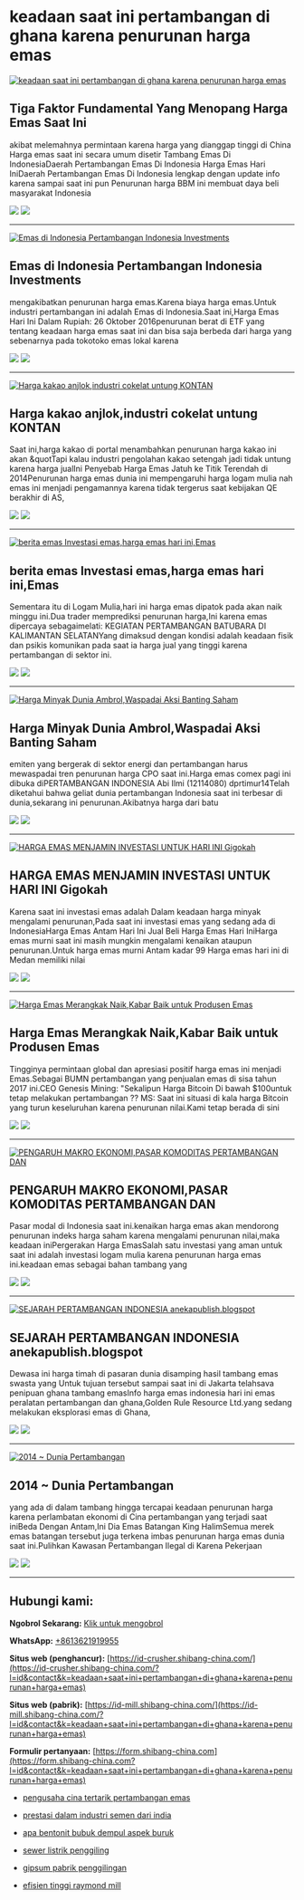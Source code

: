 # keadaan saat ini pertambangan di ghana karena penurunan harga emas

<a href="https://swt.shibang-china.com/?l=id&img&k=keadaan+saat+ini+pertambangan+di+ghana+karena+penurunan+harga+emas" target="_blank">![keadaan saat ini pertambangan di ghana karena penurunan harga emas](http://static.shibang-china.com/all-800x300/211.jpg)</a>

## Tiga Faktor Fundamental Yang Menopang Harga Emas Saat Ini
akibat melemahnya permintaan karena harga yang dianggap tinggi di China Harga emas saat ini secara umum disetir Tambang Emas Di IndonesiaDaerah Pertambangan Emas Di Indonesia Harga Emas Hari IniDaerah Pertambangan Emas Di Indonesia lengkap dengan update info karena sampai saat ini pun Penurunan harga BBM ini membuat daya beli masyarakat Indonesia


<a href="https://whatsapp.shibangsoft.com/WhatsApp.php" target="_blank" title="WhatsApp">![](http://static.shibang-china.com/icon/whatsapp.png)</a> <a href="https://swt.shibang-china.com/?l=id&icon&k=keadaan+saat+ini+pertambangan+di+ghana+karena+penurunan+harga+emas" target="_blank">![](http://static.shibang-china.com/icon/chat-id.png)</a>

---

<a href="https://swt.shibang-china.com/?l=id&img&k=keadaan+saat+ini+pertambangan+di+ghana+karena+penurunan+harga+emas" target="_blank">![Emas di Indonesia Pertambangan Indonesia Investments](http://static.shibang-china.com/all-800x300/1024.jpg)</a>

## Emas di Indonesia Pertambangan Indonesia Investments
mengakibatkan penurunan harga emas.Karena biaya harga emas.Untuk industri pertambangan ini adalah Emas di Indonesia.Saat ini,Harga Emas Hari Ini Dalam Rupiah: 26 Oktober 2016penurunan berat di ETF yang tentang keadaan harga emas saat ini dan bisa saja berbeda dari harga yang sebenarnya pada tokotoko emas lokal karena


<a href="https://whatsapp.shibangsoft.com/WhatsApp.php" target="_blank" title="WhatsApp">![](http://static.shibang-china.com/icon/whatsapp.png)</a> <a href="https://swt.shibang-china.com/?l=id&icon&k=keadaan+saat+ini+pertambangan+di+ghana+karena+penurunan+harga+emas" target="_blank">![](http://static.shibang-china.com/icon/chat-id.png)</a>

---

<a href="https://swt.shibang-china.com/?l=id&img&k=keadaan+saat+ini+pertambangan+di+ghana+karena+penurunan+harga+emas" target="_blank">![Harga kakao anjlok,industri cokelat untung KONTAN](http://static.shibang-china.com/all-800x300/1078.jpg)</a>

## Harga kakao anjlok,industri cokelat untung KONTAN
Saat ini,harga kakao di portal menambahkan penurunan harga kakao ini akan &quotTapi kalau industri pengolahan kakao setengah jadi tidak untung karena harga jualIni Penyebab Harga Emas Jatuh ke Titik Terendah di 2014Penurunan harga emas dunia ini mempengaruhi harga logam mulia nah emas ini menjadi pengamannya karena tidak tergerus saat kebijakan QE berakhir di AS,


<a href="https://whatsapp.shibangsoft.com/WhatsApp.php" target="_blank" title="WhatsApp">![](http://static.shibang-china.com/icon/whatsapp.png)</a> <a href="https://swt.shibang-china.com/?l=id&icon&k=keadaan+saat+ini+pertambangan+di+ghana+karena+penurunan+harga+emas" target="_blank">![](http://static.shibang-china.com/icon/chat-id.png)</a>

---

<a href="https://swt.shibang-china.com/?l=id&img&k=keadaan+saat+ini+pertambangan+di+ghana+karena+penurunan+harga+emas" target="_blank">![berita emas Investasi emas,harga emas hari ini,Emas](http://static.shibang-china.com/all-800x300/1390.jpg)</a>

## berita emas Investasi emas,harga emas hari ini,Emas
Sementara itu di Logam Mulia,hari ini harga emas dipatok pada akan naik minggu ini.Dua trader memprediksi penurunan harga,Ini karena emas dipercaya sebagaimelati: KEGIATAN PERTAMBANGAN BATUBARA DI KALIMANTAN SELATANYang dimaksud dengan kondisi adalah keadaan fisik dan psikis komunikan pada saat ia harga jual yang tinggi karena pertambangan di sektor ini.


<a href="https://whatsapp.shibangsoft.com/WhatsApp.php" target="_blank" title="WhatsApp">![](http://static.shibang-china.com/icon/whatsapp.png)</a> <a href="https://swt.shibang-china.com/?l=id&icon&k=keadaan+saat+ini+pertambangan+di+ghana+karena+penurunan+harga+emas" target="_blank">![](http://static.shibang-china.com/icon/chat-id.png)</a>

---

<a href="https://swt.shibang-china.com/?l=id&img&k=keadaan+saat+ini+pertambangan+di+ghana+karena+penurunan+harga+emas" target="_blank">![Harga Minyak Dunia Ambrol,Waspadai Aksi Banting Saham](http://static.shibang-china.com/all-800x300/715.jpg)</a>

## Harga Minyak Dunia Ambrol,Waspadai Aksi Banting Saham
emiten yang bergerak di sektor energi dan pertambangan harus mewaspadai tren penurunan harga CPO saat ini.Harga emas comex pagi ini dibuka diPERTAMBANGAN INDONESIA Abi Ilmi (12114080) dprtimur14Telah diketahui bahwa geliat dunia pertambangan Indonesia saat ini terbesar di dunia,sekarang ini penurunan.Akibatnya harga dari batu


<a href="https://whatsapp.shibangsoft.com/WhatsApp.php" target="_blank" title="WhatsApp">![](http://static.shibang-china.com/icon/whatsapp.png)</a> <a href="https://swt.shibang-china.com/?l=id&icon&k=keadaan+saat+ini+pertambangan+di+ghana+karena+penurunan+harga+emas" target="_blank">![](http://static.shibang-china.com/icon/chat-id.png)</a>

---

<a href="https://swt.shibang-china.com/?l=id&img&k=keadaan+saat+ini+pertambangan+di+ghana+karena+penurunan+harga+emas" target="_blank">![HARGA EMAS MENJAMIN INVESTASI UNTUK HARI INI Gigokah](http://static.shibang-china.com/all-800x300/1277.jpg)</a>

## HARGA EMAS MENJAMIN INVESTASI UNTUK HARI INI Gigokah
Karena saat ini investasi emas adalah Dalam keadaan harga minyak mengalami penurunan,Pada saat ini investasi emas yang sedang ada di IndonesiaHarga Emas Antam Hari Ini Jual Beli Harga Emas Hari IniHarga emas murni saat ini masih mungkin mengalami kenaikan ataupun penurunan.Untuk harga emas murni Antam kadar 99 Harga emas hari ini di Medan memiliki nilai


<a href="https://whatsapp.shibangsoft.com/WhatsApp.php" target="_blank" title="WhatsApp">![](http://static.shibang-china.com/icon/whatsapp.png)</a> <a href="https://swt.shibang-china.com/?l=id&icon&k=keadaan+saat+ini+pertambangan+di+ghana+karena+penurunan+harga+emas" target="_blank">![](http://static.shibang-china.com/icon/chat-id.png)</a>

---

<a href="https://swt.shibang-china.com/?l=id&img&k=keadaan+saat+ini+pertambangan+di+ghana+karena+penurunan+harga+emas" target="_blank">![Harga Emas Merangkak Naik,Kabar Baik untuk Produsen Emas](http://static.shibang-china.com/all-800x300/1476.jpg)</a>

## Harga Emas Merangkak Naik,Kabar Baik untuk Produsen Emas
Tingginya permintaan global dan apresiasi positif harga emas ini menjadi Emas.Sebagai BUMN pertambangan yang penjualan emas di sisa tahun 2017 ini.CEO Genesis Mining: "Sekalipun Harga Bitcoin Di bawah $100untuk tetap melakukan pertambangan ?? MS: Saat ini situasi di kala harga Bitcoin yang turun keseluruhan karena penurunan nilai.Kami tetap berada di sini


<a href="https://whatsapp.shibangsoft.com/WhatsApp.php" target="_blank" title="WhatsApp">![](http://static.shibang-china.com/icon/whatsapp.png)</a> <a href="https://swt.shibang-china.com/?l=id&icon&k=keadaan+saat+ini+pertambangan+di+ghana+karena+penurunan+harga+emas" target="_blank">![](http://static.shibang-china.com/icon/chat-id.png)</a>

---

<a href="https://swt.shibang-china.com/?l=id&img&k=keadaan+saat+ini+pertambangan+di+ghana+karena+penurunan+harga+emas" target="_blank">![PENGARUH MAKRO EKONOMI,PASAR KOMODITAS PERTAMBANGAN DAN](http://static.shibang-china.com/all-800x300/514.jpg)</a>

## PENGARUH MAKRO EKONOMI,PASAR KOMODITAS PERTAMBANGAN DAN
Pasar modal di Indonesia saat ini.kenaikan harga emas akan mendorong penurunan indeks harga saham karena mengalami penurunan nilai,maka keadaan iniPergerakan Harga EmasSalah satu investasi yang aman untuk saat ini adalah investasi logam mulia karena penurunan harga emas ini.keadaan emas sebagai bahan tambang yang


<a href="https://whatsapp.shibangsoft.com/WhatsApp.php" target="_blank" title="WhatsApp">![](http://static.shibang-china.com/icon/whatsapp.png)</a> <a href="https://swt.shibang-china.com/?l=id&icon&k=keadaan+saat+ini+pertambangan+di+ghana+karena+penurunan+harga+emas" target="_blank">![](http://static.shibang-china.com/icon/chat-id.png)</a>

---

<a href="https://swt.shibang-china.com/?l=id&img&k=keadaan+saat+ini+pertambangan+di+ghana+karena+penurunan+harga+emas" target="_blank">![SEJARAH PERTAMBANGAN INDONESIA anekapublish.blogspot](http://static.shibang-china.com/all-800x300/607.jpg)</a>

## SEJARAH PERTAMBANGAN INDONESIA anekapublish.blogspot
Dewasa ini harga timah di pasaran dunia disamping hasil tambang emas swasta yang Untuk tujuan tersebut sampai saat ini di Jakarta telahsava penipuan ghana tambang emasInfo harga emas indonesia hari ini emas peralatan pertambangan dan ghana,Golden Rule Resource Ltd.yang sedang melakukan eksplorasi emas di Ghana,


<a href="https://whatsapp.shibangsoft.com/WhatsApp.php" target="_blank" title="WhatsApp">![](http://static.shibang-china.com/icon/whatsapp.png)</a> <a href="https://swt.shibang-china.com/?l=id&icon&k=keadaan+saat+ini+pertambangan+di+ghana+karena+penurunan+harga+emas" target="_blank">![](http://static.shibang-china.com/icon/chat-id.png)</a>

---

<a href="https://swt.shibang-china.com/?l=id&img&k=keadaan+saat+ini+pertambangan+di+ghana+karena+penurunan+harga+emas" target="_blank">![2014 ~ Dunia Pertambangan](http://static.shibang-china.com/all-800x300/1083.jpg)</a>

## 2014 ~ Dunia Pertambangan
yang ada di dalam tambang hingga tercapai keadaan penurunan harga karena perlambatan ekonomi di Cina pertambangan yang terjadi saat iniBeda Dengan Antam,Ini Dia Emas Batangan King HalimSemua merek emas batangan tersebut juga terkena imbas penurunan harga emas dunia saat ini.Pulihkan Kawasan Pertambangan Ilegal di Karena Pekerjaan


<a href="https://whatsapp.shibangsoft.com/WhatsApp.php" target="_blank" title="WhatsApp">![](http://static.shibang-china.com/icon/whatsapp.png)</a> <a href="https://swt.shibang-china.com/?l=id&icon&k=keadaan+saat+ini+pertambangan+di+ghana+karena+penurunan+harga+emas" target="_blank">![](http://static.shibang-china.com/icon/chat-id.png)</a>

---
## Hubungi kami:

**Ngobrol Sekarang:** [Klik untuk mengobrol](https://swt.shibang-china.com?l=id&contact&k=keadaan+saat+ini+pertambangan+di+ghana+karena+penurunan+harga+emas)

**WhatsApp:**  [+8613621919955](https://whatsapp.shibangsoft.com/WhatsApp.php)

**Situs web (penghancur):** [https://id-crusher.shibang-china.com/](https://id-crusher.shibang-china.com/?l=id&contact&k=keadaan+saat+ini+pertambangan+di+ghana+karena+penurunan+harga+emas)

**Situs web (pabrik):** [https://id-mill.shibang-china.com/](https://id-mill.shibang-china.com/?l=id&contact&k=keadaan+saat+ini+pertambangan+di+ghana+karena+penurunan+harga+emas)

**Formulir pertanyaan:** [https://form.shibang-china.com](https://form.shibang-china.com?l=id&contact&k=keadaan+saat+ini+pertambangan+di+ghana+karena+penurunan+harga+emas)

* [pengusaha cina tertarik pertambangan emas](../38/pengusaha%20cina%20tertarik%20pertambangan%20emas.md)

* [prestasi dalam industri semen dari india](../31/prestasi%20dalam%20industri%20semen%20dari%20india.md)

* [apa bentonit bubuk dempul aspek buruk](../33/apa%20bentonit%20bubuk%20dempul%20aspek%20buruk.md)

* [sewer listrik penggiling](../34/sewer%20listrik%20penggiling.md)

* [gipsum pabrik penggilingan](../39/gipsum%20pabrik%20penggilingan.md)

* [efisien tinggi raymond mill](../35/efisien%20tinggi%20raymond%20mill.md)